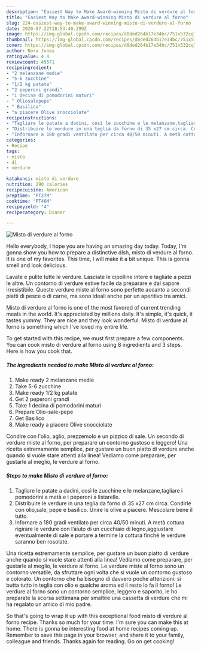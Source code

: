 ```yaml
---
description: "Easiest Way to Make Award-winning Misto di verdure al forno"
title: "Easiest Way to Make Award-winning Misto di verdure al forno"
slug: 224-easiest-way-to-make-award-winning-misto-di-verdure-al-forno
date: 2020-07-22T18:53:40.299Z
image: https://img-global.cpcdn.com/recipes/d8ded264b17e34bc/751x532cq70/misto-di-verdure-al-forno-recipe-main-photo.jpg
thumbnail: https://img-global.cpcdn.com/recipes/d8ded264b17e34bc/751x532cq70/misto-di-verdure-al-forno-recipe-main-photo.jpg
cover: https://img-global.cpcdn.com/recipes/d8ded264b17e34bc/751x532cq70/misto-di-verdure-al-forno-recipe-main-photo.jpg
author: Nora Jones
ratingvalue: 4.4
reviewcount: 45571
recipeingredient:
- "2 melanzane medie"
- "5-6 zucchine"
- "1/2 kg patate"
- "2 peperoni grandi"
- "1 decina di pomodorini maturi"
- " Oliosalepepe"
- " Basilico"
- "a piacere Olive snocciolate"
recipeinstructions:
- "Tagliare le patate a dadini, così le zucchine e le melanzane,tagliare i pomodorini a metà e i peperoni a listarelle."
- "Distribuire le verdure in una teglia da forno di 35 x27 cm circa. Condirle con olio,sale, pepe e basilico. Unire le olive a piacere. Mescolare bene il tutto."
- "Infornare a 180 gradi ventilato per circa 40/50 minuti. A metà cottura rigirare le verdure con l’aiuto di un cucchiaio di legno,aggiustare eventualmente di sale e portare a termine la cottura finché le verdure saranno ben rosolate."
categories:
- Recipe
tags:
- misto
- di
- verdure

katakunci: misto di verdure 
nutrition: 290 calories
recipecuisine: American
preptime: "PT27M"
cooktime: "PT46M"
recipeyield: "4"
recipecategory: Dinner

---
```



![Misto di verdure al forno](https://img-global.cpcdn.com/recipes/d8ded264b17e34bc/751x532cq70/misto-di-verdure-al-forno-recipe-main-photo.jpg)

Hello everybody, I hope you are having an amazing day today. Today, I'm gonna show you how to prepare a distinctive dish, misto di verdure al forno. It is one of my favorites. This time, I will make it a bit unique. This is gonna smell and look delicious.

Lavate e pulite tutte le verdure. Lasciate le cipolline intere e tagliate a pezzi le altre. Un contorno di verdure estive facile da preparare e dal sapore irresistibile. Queste verdure miste al forno sono perfette accanto a secondi piatti di pesce o di carne, ma sono ideali anche per un aperitivo tra amici.

Misto di verdure al forno is one of the most favored of current trending meals in the world. It's appreciated by millions daily. It's simple, it's quick, it tastes yummy. They are nice and they look wonderful. Misto di verdure al forno is something which I've loved my entire life.


To get started with this recipe, we must first prepare a few components. You can cook misto di verdure al forno using 8 ingredients and 3 steps. Here is how you cook that.

<!--inarticleads1-->

##### The ingredients needed to make Misto di verdure al forno:

1. Make ready 2 melanzane medie
1. Take 5-6 zucchine
1. Make ready 1/2 kg patate
1. Get 2 peperoni grandi
1. Take 1 decina di pomodorini maturi
1. Prepare  Olio-sale-pepe
1. Get  Basilico
1. Make ready a piacere Olive snocciolate


Condire con l&#39;olio, aglio, prezzemolo e un pizzico di sale. Un secondo di verdure miste al forno, per preparare un contorno gustoso e leggero! Una ricetta estremamente semplice, per gustare un buon piatto di verdure anche quando si vuole stare attenti alla linea! Vediamo come preparare, per gustarle al meglio, le verdure al forno. 

<!--inarticleads2-->

##### Steps to make Misto di verdure al forno:

1. Tagliare le patate a dadini, così le zucchine e le melanzane,tagliare i pomodorini a metà e i peperoni a listarelle.
1. Distribuire le verdure in una teglia da forno di 35 x27 cm circa. Condirle con olio,sale, pepe e basilico. Unire le olive a piacere. Mescolare bene il tutto.
1. Infornare a 180 gradi ventilato per circa 40/50 minuti. A metà cottura rigirare le verdure con l’aiuto di un cucchiaio di legno,aggiustare eventualmente di sale e portare a termine la cottura finché le verdure saranno ben rosolate.


Una ricetta estremamente semplice, per gustare un buon piatto di verdure anche quando si vuole stare attenti alla linea! Vediamo come preparare, per gustarle al meglio, le verdure al forno. Le verdure miste al forno sono un contorno versatile, da sfruttare ogni volta che si vuole un contorno gustoso e colorato. Un contorno che ha bisogno di davvero poche attenzioni: si butta tutto in teglia con olio e qualche aroma ed il resto lo fa il forno! Le verdure al forno sono un contorno semplice, leggero e saporito, le ho preparate la scorsa settimana per smaltire una cassetta di verdure che mi ha regalato un amico di mio padre. 

So that's going to wrap it up with this exceptional food misto di verdure al forno recipe. Thanks so much for your time. I'm sure you can make this at home. There is gonna be interesting food at home recipes coming up. Remember to save this page in your browser, and share it to your family, colleague and friends. Thanks again for reading. Go on get cooking!
